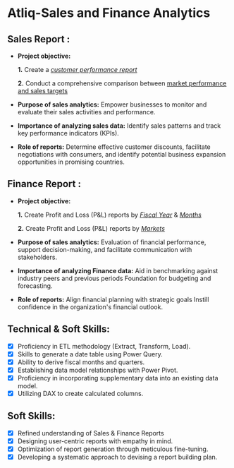 # Atliq-Sales and Finance Analytics
## Sales Report :


- **Project objective:** 

    **1.** Create a _[customer performance report](https://github.com/Harsh9Vardhan9/Atliq---Sales-and-Finance-Analytics/blob/main/Customer%20Performance%20Report.pdf)_ 

    **2.** Conduct a comprehensive comparison between [market performance and sales targets](https://github.com/Harsh9Vardhan9/Atliq---Sales-and-Finance-Analytics/blob/main/Market%20Performance%20vs%20Target%20Report.pdf)
  
- **Purpose of sales analytics:** Empower businesses to monitor and evaluate their sales activities and performance.

- **Importance of analyzing sales data:** Identify sales patterns and track key performance indicators (KPIs).

- **Role of reports:** Determine effective customer discounts, facilitate negotiations with consumers, and identify potential business expansion opportunities in promising countries.


## Finance Report :

- **Project objective:** 

    **1.** Create Profit and Loss (P&L) reports by _[Fiscal Year](https://github.com/Harsh9Vardhan9/Atliq---Sales-and-Finance-Analytics/blob/main/P%26L%20Statement%20by%20Fiscal%20Year.pdf)_ & _[Months](https://github.com/Harsh9Vardhan9/Atliq---Sales-and-Finance-Analytics/blob/main/P%26L%20Statement%20by%20Months.pdf)_ 

   **2.** Create Profit and Loss (P&L) reports by _[Markets](https://github.com/Harsh9Vardhan9/Atliq---Sales-and-Finance-Analytics/blob/main/P%26L%20Statement%20by%20Markets.pdf)_

- **Purpose of sales analytics:** Evaluation of financial performance, support decision-making, and facilitate communication with stakeholders.

- **Importance of analyzing Finance data:** Aid in benchmarking against industry peers and previous periods Foundation for budgeting and forecasting.

- **Role of reports:** Align financial planning with strategic goals Instill confidence in the organization's financial outlook.


## Technical & Soft Skills:
- [x]	Proficiency in ETL methodology (Extract, Transform, Load).
- [x]	Skills to generate a date table using Power Query.
- [x]	Ability to derive fiscal months and quarters.
- [x]	Establishing data model relationships with Power Pivot.
- [x]	Proficiency in incorporating supplementary data into an existing data model.
- [x]	Utilizing DAX to create calculated columns.

## Soft Skills:
- [x]	Refined understanding of Sales & Finance Reports
- [x]	Designing user-centric reports with empathy in mind.
- [x]	Optimization of report generation through meticulous fine-tuning.
- [x]	Developing a systematic approach to devising a report building plan.
